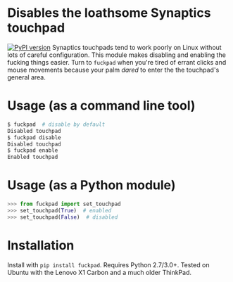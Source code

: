 # Disables the loathsome Synaptics touchpad
[![PyPI version](https://badge.fury.io/py/fuckpad.svg)](https://badge.fury.io/py/fuckpad)
Synaptics touchpads tend to work poorly on Linux without lots of
careful configuration. This module makes disabling and enabling
the fucking things easier. Turn to `fuckpad` when you're tired of
errant clicks and mouse movements because your palm *dared* to
enter the the touchpad's general area.

# Usage (as a command line tool)

```bash
$ fuckpad  # disable by default
Disabled touchpad
$ fuckpad disable
Disabled touchpad
$ fuckpad enable
Enabled touchpad
```

# Usage (as a Python module)

```python
>>> from fuckpad import set_touchpad
>>> set_touchpad(True)  # enabled
>>> set_touchpad(False)  # disabled
```

# Installation
Install with `pip install fuckpad`. Requires Python 2.7/3.0+.
Tested on Ubuntu with the Lenovo X1 Carbon and a much older ThinkPad.
